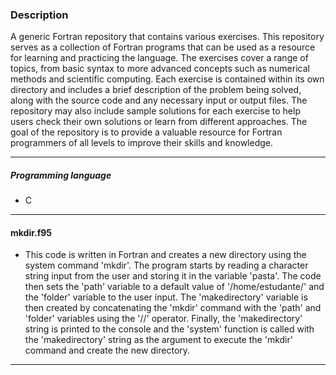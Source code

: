 ### Description

A generic Fortran repository that contains various exercises. This repository serves as a collection of Fortran programs that can be used as a resource for learning and practicing the language. The exercises cover a range of topics, from basic syntax to more advanced concepts such as numerical methods and scientific computing. Each exercise is contained within its own directory and includes a brief description of the problem being solved, along with the source code and any necessary input or output files. The repository may also include sample solutions for each exercise to help users check their own solutions or learn from different approaches. The goal of the repository is to provide a valuable resource for Fortran programmers of all levels to improve their skills and knowledge.

-------------------------------------------------------------
##### Programming language
- C
-----------------------------------------------------------------------------
#### mkdir.f95

- This code is written in Fortran and creates a new directory using the system command 'mkdir'. The program starts by reading a character string input from the user and storing it in the variable 'pasta'. The code then sets the 'path' variable to a default value of '/home/estudante/' and the 'folder' variable to the user input. The 'makedirectory' variable is then created by concatenating the 'mkdir' command with the 'path' and 'folder' variables using the '//' operator.
Finally, the 'makedirectory' string is printed to the console and the 'system' function is called with the 'makedirectory' string as the argument to execute the 'mkdir' command and create the new directory.

-----------------------------------------------------------

